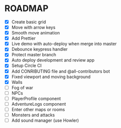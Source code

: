 # ROADMAP

- [x] Create basic grid
- [x] Move with arrow keys
- [x] Smooth move animation
- [x] Add Prettier
- [x] Live demo with auto-deploy when merge into master
- [x] Debounce keypress handler
- [x] Protect master branch
- [x] Auto deploy development and review app
- [x] Setup Circle CI
- [x] Add CONRIBUTING file and @all-contributors bot
- [x] Fixed viewport and moving background
- [x] Walls
- [ ] Fog of war
- [ ] NPCs
- [ ] PlayerProfile component
- [ ] AdventureLogs component
- [ ] Enter other maps or rooms
- [ ] Monsters and attacks
- [ ] Add sound manager (use Howler)
